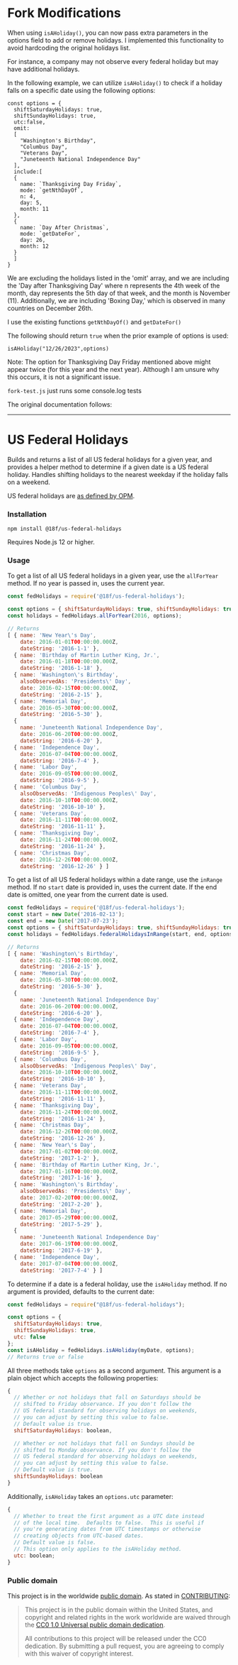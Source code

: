
# Fork Modifications

When using `isAHoliday()`, you can now pass extra parameters in the options field to add or remove holidays. I implemented this functionality to avoid hardcoding the original holidays list.

For instance, a company may not observe every federal holiday but may have additional holidays.

In the following example, we can utilize `isAHoliday()` to check if a holiday falls on a specific date using the following options:

```
const options = { 
  shiftSaturdayHolidays: true, 
  shiftSundayHolidays: true, 
  utc:false,
  omit:
  [
    "Washington's Birthday",
    "Columbus Day",
    "Veterans Day",
    "Juneteenth National Independence Day"
  ],
  include:[
  {
    name: `Thanksgiving Day Friday`,
    mode: `getNthDayOf`,
    n: 4,
    day: 5,
    month: 11
  },
  {
    name: `Day After Christmas`,
    mode: `getDateFor`,
    day: 26,
    month: 12
  }
  ]
}
```

We are excluding the holidays listed in the 'omit' array, and we are including the 'Day after Thanksgiving Day' where n represents the 4th week of the month, day represents the 5th day of that week, and the month is November (11). Additionally, we are including 'Boxing Day,' which is observed in many countries on December 26th.

I use the existing functions `getNthDayOf()` and `getDateFor()`

The following should return `true` when the prior example of options is used:

`isAHoliday("12/26/2023",options)`

Note: The option for Thanksgiving Day Friday mentioned above might appear twice (for this year and the next year). Although I am unsure why this occurs, it is not a significant issue.

`fork-test.js` just runs some console.log tests

The original documentation follows:  

---  

# US Federal Holidays

Builds and returns a list of all US federal holidays for a given year, and
provides a helper method to determine if a given date is a US federal holiday.
Handles shifting holidays to the nearest weekday if the holiday falls on a
weekend.

US federal holidays are [as defined by OPM](https://www.opm.gov/policy-data-oversight/pay-leave/federal-holidays/).

### Installation

```
npm install @18f/us-federal-holidays
```

Requires Node.js 12 or higher.

### Usage

To get a list of all US federal holidays in a given year, use the `allForYear`
method. If no year is passed in, uses the current year.

```javascript
const fedHolidays = require('@18f/us-federal-holidays');

const options = { shiftSaturdayHolidays: true, shiftSundayHolidays: true };
const holidays = fedHolidays.allForYear(2016, options);

// Returns
[ { name: 'New Year\'s Day',
    date: 2016-01-01T00:00:00.000Z,
    dateString: '2016-1-1' },
  { name: 'Birthday of Martin Luther King, Jr.',
    date: 2016-01-18T00:00:00.000Z,
    dateString: '2016-1-18' },
  { name: 'Washington\'s Birthday',
    alsoObservedAs: 'Presidents\' Day',
    date: 2016-02-15T00:00:00.000Z,
    dateString: '2016-2-15' },
  { name: 'Memorial Day',
    date: 2016-05-30T00:00:00.000Z,
    dateString: '2016-5-30' },
  {
    name: 'Juneteenth National Independence Day',
    date: 2016-06-20T00:00:00.000Z,
    dateString: '2016-6-20' },
  { name: 'Independence Day',
    date: 2016-07-04T00:00:00.000Z,
    dateString: '2016-7-4' },
  { name: 'Labor Day',
    date: 2016-09-05T00:00:00.000Z,
    dateString: '2016-9-5' },
  { name: 'Columbus Day',
    alsoObservedAs: 'Indigenous Peoples\' Day',
    date: 2016-10-10T00:00:00.000Z,
    dateString: '2016-10-10' },
  { name: 'Veterans Day',
    date: 2016-11-11T00:00:00.000Z,
    dateString: '2016-11-11' },
  { name: 'Thanksgiving Day',
    date: 2016-11-24T00:00:00.000Z,
    dateString: '2016-11-24' },
  { name: 'Christmas Day',
    date: 2016-12-26T00:00:00.000Z,
    dateString: '2016-12-26' } ]
```

To get a list of all US federal holidays within a date range, use the `inRange`
method. If no `start` date is provided in, uses the current date. If the end
date is omitted, one year from the current date is used.

```javascript
const fedHolidays = require('@18f/us-federal-holidays');
const start = new Date('2016-02-13');
const end = new Date('2017-07-23');
const options = { shiftSaturdayHolidays: true, shiftSundayHolidays: true };
const holidays = fedHolidays.federalHolidaysInRange(start, end, options);

// Returns
[ { name: 'Washington\'s Birthday',
    date: 2016-02-15T00:00:00.000Z,
    dateString: '2016-2-15' },
  { name: 'Memorial Day',
    date: 2016-05-30T00:00:00.000Z,
    dateString: '2016-5-30' },
  {
    name: 'Juneteenth National Independence Day'
    date: 2016-06-20T00:00:00.000Z,
    dateString: '2016-6-20' },
  { name: 'Independence Day',
    date: 2016-07-04T00:00:00.000Z,
    dateString: '2016-7-4' },
  { name: 'Labor Day',
    date: 2016-09-05T00:00:00.000Z,
    dateString: '2016-9-5' },
  { name: 'Columbus Day',
    alsoObservedAs: 'Indigenous Peoples\' Day',
    date: 2016-10-10T00:00:00.000Z,
    dateString: '2016-10-10' },
  { name: 'Veterans Day',
    date: 2016-11-11T00:00:00.000Z,
    dateString: '2016-11-11' },
  { name: 'Thanksgiving Day',
    date: 2016-11-24T00:00:00.000Z,
    dateString: '2016-11-24' },
  { name: 'Christmas Day',
    date: 2016-12-26T00:00:00.000Z,
    dateString: '2016-12-26' },
  { name: 'New Year\'s Day',
    date: 2017-01-02T00:00:00.000Z,
    dateString: '2017-1-2' },
  { name: 'Birthday of Martin Luther King, Jr.',
    date: 2017-01-16T00:00:00.000Z,
    dateString: '2017-1-16' },
  { name: 'Washington\'s Birthday',
    alsoObservedAs: 'Presidents\' Day',
    date: 2017-02-20T00:00:00.000Z,
    dateString: '2017-2-20' },
  { name: 'Memorial Day',
    date: 2017-05-29T00:00:00.000Z,
    dateString: '2017-5-29' },
  {
    name: 'Juneteenth National Independence Day'
    date: 2017-06-19T00:00:00.000Z,
    dateString: '2017-6-19' },
  { name: 'Independence Day',
    date: 2017-07-04T00:00:00.000Z,
    dateString: '2017-7-4' } ]
```

To determine if a date is a federal holiday, use the `isAHoliday` method. If no
argument is provided, defaults to the current date:

```javascript
const fedHolidays = require("@18f/us-federal-holidays");

const options = {
  shiftSaturdayHolidays: true,
  shiftSundayHolidays: true,
  utc: false
};
const isAHoliday = fedHolidays.isAHoliday(myDate, options);
// Returns true or false
```

All three methods take `options` as a second argument. This argument is a plain
object which accepts the following properties:

```javascript
{
  // Whether or not holidays that fall on Saturdays should be
  // shifted to Friday observance. If you don't follow the
  // US federal standard for observing holidays on weekends,
  // you can adjust by setting this value to false.
  // Default value is true.
  shiftSaturdayHolidays: boolean,

  // Whether or not holidays that fall on Sundays should be
  // shifted to Monday observance. If you don't follow the
  // US federal standard for observing holidays on weekends,
  // you can adjust by setting this value to false.
  // Default value is true.
  shiftSundayHolidays: boolean
}
```

Additionally, `isAHoliday` takes an `options.utc` parameter:

```javascript
{
  // Whether to treat the first argument as a UTC date instead
  // of the local time.  Defaults to false.  This is useful if
  // you're generating dates from UTC timestamps or otherwise
  // creating objects from UTC-based dates.
  // Default value is false.
  // This option only applies to the isAHoliday method.
  utc: boolean;
}
```

### Public domain

This project is in the worldwide [public domain](LICENSE.md). As stated in
[CONTRIBUTING](CONTRIBUTING.md):

> This project is in the public domain within the United States, and copyright
> and related rights in the work worldwide are waived through the
> [CC0 1.0 Universal public domain dedication](https://creativecommons.org/publicdomain/zero/1.0/).
>
> All contributions to this project will be released under the CC0 dedication.
> By submitting a pull request, you are agreeing to comply with this waiver of
> copyright interest.
